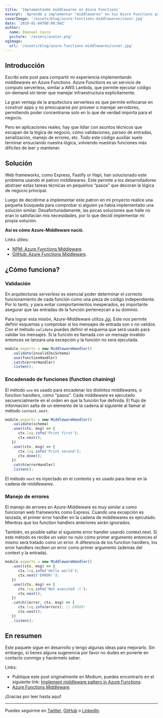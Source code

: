 ```yaml
---
title: 'Implementando middlewares en Azure Functions'
excerpt: 'Aprendé a implementar "middlewares" en tus Azure Functions para mantener tu lógica de negocio limpia y escribir tus funciones de forma más declarativa.'
coverImage: '/assets/blog/azure-functions-middlewares/cover.jpg'
date: '2019-01-04T00:00:00Z'
author:
  name: Emanuel Casco
  picture: '/assets/avatar.png'
ogImage:
  url: '/assets/blog/azure-functions-middlewares/cover.jpg'
---
```


## Introducción

Escribí este post para compartir mi experiencia implementando middlewares en Azure Functions. Azure Functions es un servicio de computo serverless, similar a AWS Lambda, que permite ejecutar código on-demand sin tener que manejar infraestructura explícitamente.

La gran ventaja de la arquitectura serverless es que permite enfocarse en construir apps y no preocuparse por proveer o manejar servidores, permitiendo poder concentrarse solo en lo que de verdad importa para el negocio.

Pero en aplicaciones reales, hay que lidiar con asuntos técnicos que escapan de la lógica de negocio, cómo validaciones, parseo de entradas, serialización, manejo de errores, etc. Todo este código auxiliar suele terminar ensuciando nuestra lógica, volviendo nuestras funciones más difíciles de leer y mantener.

## Solución

Web frameworks, como Express, Fastify or Hapi, han solucionado este problema usando el patron middlewares. Este permite a los desarrolladores abstraer estas tareas técnicas en pequeños “pasos” que decoran la lógica de negocio principal.

Luego de decidirme a implementar este patron en mi proyecto realice una pequeña búsqueda para comprobar si alguien ya había implementado una solución similar. Desafortunadamente, las pocas soluciones que halle no eran lo satisfacían mis necesidades, por lo que decidí implementar mi propia solución.

**Así es cómo Azure-Middleware nació.**

Links útiles:

- [NPM: Azure Functions Middleware](https://www.npmjs.com/package/azure-middleware).
- [GitHub: Azure Functions Middleware](https://github.com/emanuelcasco/azure-middleware).

## ¿Cómo funciona?

### Validación

En arquitecturas *serverless* es esencial poder determinar el correcto funcionamiento de cada función como una pieza de código independiente. Por lo tanto, y para evitar comportamientos inesperados, es importante asegurar que las entradas de la función pertenezcan a su dominio.

Para lograr esta misión, Azure-Middleware utiliza [Joi](https://github.com/sideway/joi). Este nos permite definir esquemas y comprobar si los mensajes de entrada son o no validos. Con el método `validate` puedes definir el esquema que será usado para validar los mensajes. Si la función es llamada con un mensaje invalido entonces se lanzara una excepción y la función no sera ejecutada.

```js
module.exports = new MiddlewareHandler()
   .validate(invalidJoiSchema)
   .use(functionHandler)
   .catch(errorHandler)
   .listen();
```

### Encadenado de funciones (function chaining)

El método `use` es usado para encadenar los distintos middlewares, o function handlers, cómo "pasos". Cada middleware es ejecutado secuencialmente en el orden en que la función fue definida. El flujo de información salta de un elemento de la cadena al siguiente al llamar al método `context.next`.

```js
module.exports = new MiddlewareHandler()
   .validate(schema)
   .use((ctx, msg) => {
      ctx.log.info('Print first');
      ctx.next();
   })
   .use((ctx, msg) => {
      ctx.log.info('Print second');
      ctx.done();
   })
   .catch(errorHandler)
   .listen();
```

El método `next` es inyectado en el contexto y es usado para iterar en la cadena de middlewares.

### Manejo de errores

El manejo de errores en Azure-Middleware es muy similar a como funcionan web frameworks como Express. Cuando una excepción es lanzada, el primer error handler en la cadena de middlewares es ejecutado. Mientras que los function handlers anteriores serán ignorados.

También, es posible saltar el siguiente error handler usando context.next. Si este método es recibe un valor no nulo cómo primer argumento entonces el mismo será tratado como un error. A diferencia de los function handlers, los error handlers reciben un error como primer argumento (además del context y la entrada).

```js
module.exports = new MiddlewareHandler()
   .use((ctx, msg) => {
      ctx.log.info('Hello world');
      ctx.next('ERROR!');
   })
   .use((ctx, msg) => {
      ctx.log.info('Not executed :(');
      ctx.next();
   })
   .catch((error, ctx, msg) => {
      ctx.log.info(errors); // ERROR!
      ctx.next();
   })
   .listen();
```

## En resumen

Este paquete sigue en desarrollo y tengo algunas ideas para mejorarlo. Sin embargo, si tienes alguna sugerencia por favor no dudes en ponerte en contacto conmigo y hacérmelo saber.

Links:
- Publique este post originalmente en Medium, puedes encontrarlo en el siguiente link: [Implement middleware pattern in Azure Functions](https://javascript.plainenglish.io/implement-middleware-pattern-in-azure-functions-d8e9f94626a5).
- [Azure Functions Middleware](https://www.npmjs.com/package/azure-middleware).

¡Gracias por leer hasta aquí!

---

Puedes seguirme en [Twitter](https://twitter.com/Emanuel_Casco), [GitHub](https://github.com/emanuelcasco) o [LinkedIn](https://www.linkedin.com/in/emanuelcasco/).